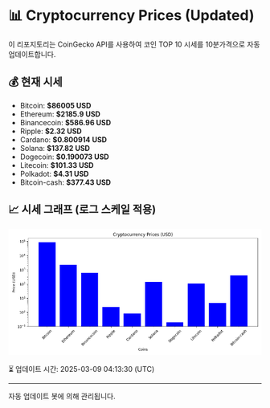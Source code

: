 
# 📊 Cryptocurrency Prices (Updated)

이 리포지토리는 CoinGecko API를 사용하여 코인 TOP 10 시세를 10분가격으로 자동 업데이트합니다.

## 💰 현재 시세
- Bitcoin: **$86005 USD**
- Ethereum: **$2185.9 USD**
- Binancecoin: **$586.96 USD**
- Ripple: **$2.32 USD**
- Cardano: **$0.800914 USD**
- Solana: **$137.82 USD**
- Dogecoin: **$0.190073 USD**
- Litecoin: **$101.33 USD**
- Polkadot: **$4.31 USD**
- Bitcoin-cash: **$377.43 USD**

## 📈 시세 그래프 (로그 스케일 적용)
![Crypto Prices](crypto_prices.png)

⏳ 업데이트 시간: 2025-03-09 04:13:30 (UTC)

---
자동 업데이트 봇에 의해 관리됩니다.

